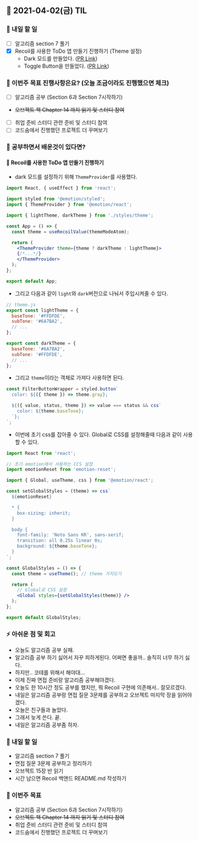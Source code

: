 ## 📆 2021-04-02(금) TIL

### 🚀 내일 할 일
- [ ] 알고리즘 section 7 풀기
- [x] Recoil를 사용한 ToDo 앱 만들기 진행하기 (Theme 설정)
  - Dark 모드를 만들었다. ([PR Link](https://github.com/saseungmin/Recoil_ToDo/pull/82))
  - Toggle Button을 만들었다. ([PR Link](https://github.com/saseungmin/Recoil_ToDo/pull/83))

### 🦄 이번주 목표 진행사항은요? (오늘 조금이라도 진행했으면 체크)
- [ ] 알고리즘 공부 (Section 6과 Section 7시작하기)
- ~~오브젝트 책 Chapter 14 까지 읽기 및 스터디 참여~~
- [ ] 취업 준비 스터디 관련 준비 및 스터디 참여
- [ ] 코드숨에서 진행했던 프로젝트 더 꾸며보기

### 🤔 공부하면서 배운것이 있다면?

#### 🎈 Recoil를 사용한 ToDo 앱 만들기 진행하기

- dark 모드를 설정하기 위해 `ThemeProvider`를 사용했다.

```jsx
import React, { useEffect } from 'react';

import styled from '@emotion/styled';
import { ThemeProvider } from '@emotion/react';

import { lightTheme, darkTheme } from './styles/theme';

const App = () => {
  const theme = useRecoilValue(themeModeAtom);

  return (
    <ThemeProvider theme={theme ? darkTheme : lightTheme}>
    {/*...*/}
    </ThemeProvider>
  );
};

export default App;
```

- 그리고 다음과 같이 `light`와 `dark`버전으로 나눠서 주입시켜줄 수 있다.

```jsx
// theme.js
export const lightTheme = {
  baseTone: '#FFDFDE',
  subTone: '#6A7BA2',
  // ...
};

export const darkTheme = {
  baseTone: '#6A7BA2',
  subTone: '#FFDFDE',
  // ...
};
```

- 그리고 `theme`이라는 객체로 가져다 사용하면 된다.

```jsx
const FilterButtonWrapper = styled.button`
  color: ${({ theme }) => theme.gray};

  ${({ value, status, theme }) => value === status && css`
    color: ${theme.baseTone};
  `};
`;
```

- 이번에 초기 css를 잡아줄 수 있다. Global로 CSS를 설정해줄때 다음과 같이 사용할 수 있다.

```jsx
import React from 'react';

// 초기 emotion에서 사용하는 CCS 설정
import emotionReset from 'emotion-reset';

import { Global, useTheme, css } from '@emotion/react';

const setGlobalStyles = (theme) => css`
  ${emotionReset}

  * {
    box-sizing: inherit;
  }

  body {
    font-family: 'Noto Sans KR', sans-serif;
    transition: all 0.25s linear 0s;
    background: ${theme.baseTone};
  }
`;

const GlobalStyles = () => {
  const theme = useTheme(); // theme 가저오기

  return (
    // Global로 CSS 설정
    <Global styles={setGlobalStyles(theme)} />
  );
};

export default GlobalStyles;
```


### ⚡ 아쉬운 점 및 회고
- 오늘도 알고리즘 공부 실패.
- 알고리즘 공부 하기 싫어서 자꾸 피하게된다. 어쩌면 좋을까.. 솔직히 너무 하기 싫다.
- 하지만.. 코테를 위해서 해야대...
- 이제 진짜 면접 준비랑 알고리즘 공부해야겠다.
- 오늘도 한 10시간 정도 공부를 했지만, 뭐 Recoil 구현에 의존해서.. 잘모르겠다.
- 내일은 알고리즘 공부랑 면접 질문 3문제를 공부하고 오브젝트 마지막 장을 읽어야겠다.
- 오늘은 친구들과 놀았다.
- 그래서 늦게 쓴다. 끝.
- 내일은 알고리즘 공부좀 하자.

### 🚀 내일 할 일
- 알고리즘 section 7 풀기
- 면접 질문 3문제 공부하고 정리하기
- 오브젝트 15장 반 읽기
- 시간 남으면 Recoil 백앤드 README.md 작성하기

### 🎯 이번주 목표
- 알고리즘 공부 (Section 6과 Section 7시작하기)
- ~~오브젝트 책 Chapter 14 까지 읽기 및 스터디 참여~~
- 취업 준비 스터디 관련 준비 및 스터디 참여
- 코드숨에서 진행했던 프로젝트 더 꾸며보기